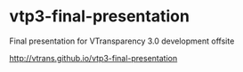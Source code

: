 vtp3-final-presentation
=======================

Final presentation for VTransparency 3.0 development offsite

http://vtrans.github.io/vtp3-final-presentation
